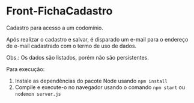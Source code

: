 # Front-FichaCadastro

Cadastro para acesso a um codomínio.

Após realizar o cadastro e salvar, é disparado um e-mail para o endereço de e-mail cadastrado com o termo de uso de dados.

Obs.: Os dados são listados, porém não são persistentes.

 
Para execução:
1. Instale as dependências do pacote Node usando ``npm install``
2. Compile e execute-o no navegador usando o comando ``npm start`` ou ``nodemon server.js``
